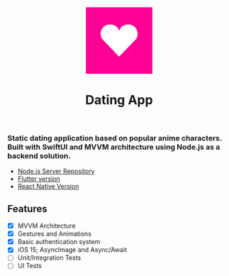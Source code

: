 <div align="center">
<img src="https://github.com/armanabkar/DatingApp/raw/main/DatingApp/Support%20Files/Assets.xcassets/AppIcon.appiconset/1024.png" width="150" height="150" />
<h1><strong>Dating App</strong></h1>
</div>
<br>

### Static dating application based on popular anime characters. Built with SwiftUI and MVVM architecture using Node.js as a backend solution.

- [Node.js Server Repository](https://github.com/armanabkar/AnimeDating_server)
- [Flutter version](https://github.com/armanabkar/anime_dating_flutter)
- [React Native Version](https://github.com/armanabkar/AnimeDatingReactNative)

## Features

- [x] MVVM Architecture
- [x] Gestures and Animations
- [x] Basic authentication system
- [x] iOS 15; AsyncImage and Async/Await
- [ ] Unit/Integration Tests
- [ ] UI Tests
